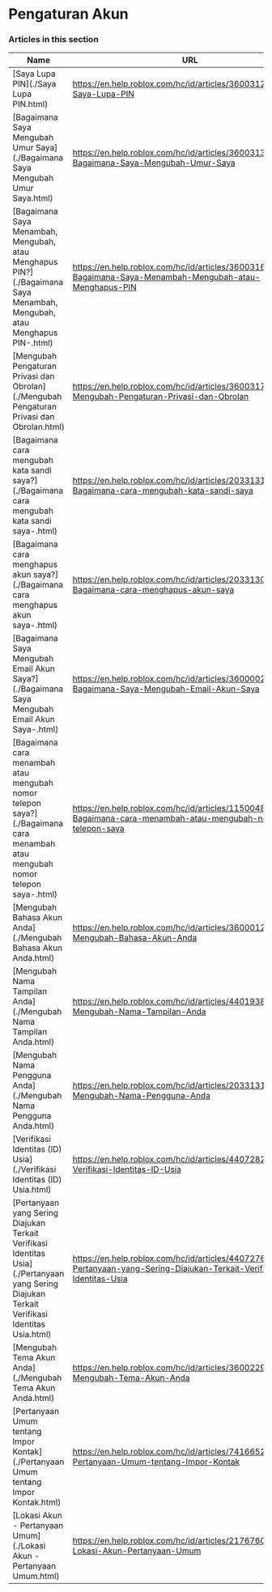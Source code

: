 # Pengaturan Akun  
### Articles in this section
Name|URL
-|-
[Saya Lupa PIN](./Saya Lupa PIN.html) |https://en.help.roblox.com/hc/id/articles/360031292471-Saya-Lupa-PIN
[Bagaimana Saya Mengubah Umur Saya](./Bagaimana Saya Mengubah Umur Saya.html) |https://en.help.roblox.com/hc/id/articles/360031323611-Bagaimana-Saya-Mengubah-Umur-Saya
[Bagaimana Saya Menambah, Mengubah, atau Menghapus PIN?](./Bagaimana Saya Menambah, Mengubah, atau Menghapus PIN-.html) |https://en.help.roblox.com/hc/id/articles/360031680051-Bagaimana-Saya-Menambah-Mengubah-atau-Menghapus-PIN
[Mengubah Pengaturan Privasi dan Obrolan](./Mengubah Pengaturan Privasi dan Obrolan.html) |https://en.help.roblox.com/hc/id/articles/360031751471-Mengubah-Pengaturan-Privasi-dan-Obrolan
[Bagaimana cara mengubah kata sandi saya?](./Bagaimana cara mengubah kata sandi saya-.html) |https://en.help.roblox.com/hc/id/articles/203313100-Bagaimana-cara-mengubah-kata-sandi-saya
[Bagaimana cara menghapus akun saya?](./Bagaimana cara menghapus akun saya-.html) |https://en.help.roblox.com/hc/id/articles/203313050-Bagaimana-cara-menghapus-akun-saya
[Bagaimana Saya Mengubah Email Akun Saya?](./Bagaimana Saya Mengubah Email Akun Saya-.html) |https://en.help.roblox.com/hc/id/articles/360000229603-Bagaimana-Saya-Mengubah-Email-Akun-Saya
[Bagaimana cara menambah atau mengubah nomor telepon saya?](./Bagaimana cara menambah atau mengubah nomor telepon saya-.html) |https://en.help.roblox.com/hc/id/articles/115004804623-Bagaimana-cara-menambah-atau-mengubah-nomor-telepon-saya
[Mengubah Bahasa Akun Anda](./Mengubah Bahasa Akun Anda.html) |https://en.help.roblox.com/hc/id/articles/360001216486-Mengubah-Bahasa-Akun-Anda
[Mengubah Nama Tampilan Anda](./Mengubah Nama Tampilan Anda.html) |https://en.help.roblox.com/hc/id/articles/4401938870292-Mengubah-Nama-Tampilan-Anda
[Mengubah Nama Pengguna Anda](./Mengubah Nama Pengguna Anda.html) |https://en.help.roblox.com/hc/id/articles/203313130-Mengubah-Nama-Pengguna-Anda
[Verifikasi Identitas (ID) Usia](./Verifikasi Identitas (ID) Usia.html) |https://en.help.roblox.com/hc/id/articles/4407282410644-Verifikasi-Identitas-ID-Usia
[Pertanyaan yang Sering Diajukan Terkait Verifikasi Identitas Usia](./Pertanyaan yang Sering Diajukan Terkait Verifikasi Identitas Usia.html) |https://en.help.roblox.com/hc/id/articles/4407276151188-Pertanyaan-yang-Sering-Diajukan-Terkait-Verifikasi-Identitas-Usia
[Mengubah Tema Akun Anda](./Mengubah Tema Akun Anda.html) |https://en.help.roblox.com/hc/id/articles/360022922852-Mengubah-Tema-Akun-Anda
[Pertanyaan Umum tentang Impor Kontak](./Pertanyaan Umum tentang Impor Kontak.html) |https://en.help.roblox.com/hc/id/articles/7416652004884-Pertanyaan-Umum-tentang-Impor-Kontak
[Lokasi Akun - Pertanyaan Umum](./Lokasi Akun - Pertanyaan Umum.html) |https://en.help.roblox.com/hc/id/articles/21767603654932-Lokasi-Akun-Pertanyaan-Umum